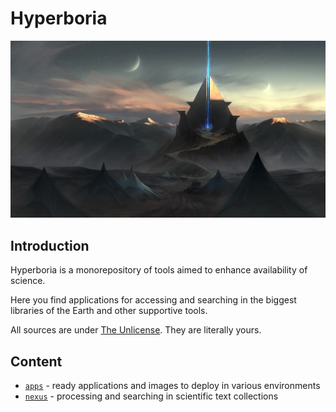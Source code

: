 # Hyperboria

![Ancient Tech](media/ancient-tech.jpg)

## Introduction

Hyperboria is a monorepository of tools aimed to enhance availability of science.

Here you find applications for accessing and searching in the biggest libraries of the Earth and other supportive tools.

All sources are under [The Unlicense](https://unlicense.org). They are literally yours.

## Content

- [`apps`](apps) - ready applications and images to deploy in various environments
- [`nexus`](nexus) - processing and searching in scientific text collections
